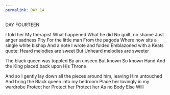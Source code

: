 ```yaml
---
permalink: DAY 14
---
```


DAY FOURTEEN

I told her 
My therapist 
What happened 
What he did 
No guilt, no shame 
Just anger sadness Pity 
For the little man
From the pagoda 
Where now sits a single white bishop 
And a note 
I wrote and folded 
Emblazoned with a Keats quote:
Heard melodies are sweet 
But Unheard melodies are sweeter 





The black queen was toppled 
By an unseen 
But known
So known 
Hand
And the King placed back upon His Throne 

And so 
I gently lay down all the pieces around him, leaving Him untouched 
And bring the Black queen into my bedroom 
Place her lovingly in my wardrobe 
Protect her 
Protect her 
Protect her 
As no
Body 
Else
Will
